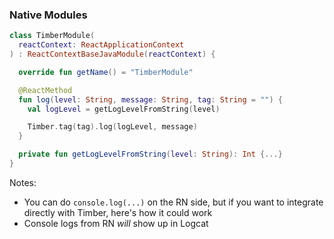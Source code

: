 ### Native Modules

```kotlin
class TimberModule(
  reactContext: ReactApplicationContext
) : ReactContextBaseJavaModule(reactContext) {

  override fun getName() = "TimberModule"

  @ReactMethod
  fun log(level: String, message: String, tag: String = "") {
    val logLevel = getLogLevelFromString(level)

    Timber.tag(tag).log(logLevel, message)
  }

  private fun getLogLevelFromString(level: String): Int {...}
}
```

Notes:
- You can do `console.log(...)` on the RN side, but if you want to integrate directly with Timber, here's how it could work
- Console logs from RN _will_ show up in Logcat
